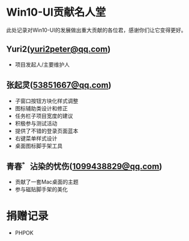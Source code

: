 # Win10-UI贡献名人堂

此处记录对Win10-UI的发展做出重大贡献的各位君，感谢你们让它变得更好。

## Yuri2(yuri2peter@qq.com)

* 项目发起人/主要维护人

## 张起灵(53851667@qq.com)

* 子窗口按钮方块化样式调整
* 图标辅助类设计和修正
* 任务栏子项目宽度的建议
* 积极参与测试活动
* 提供了不错的登录页面蓝本
* 右键菜单样式设计
* 桌面图标脚手架工具

## 青春゛沾染的忧伤(1099438829@qq.com)

* 贡献了一套Mac桌面的主题
* 参与磁贴脚手架的美化

# 捐赠记录

* PHPOK